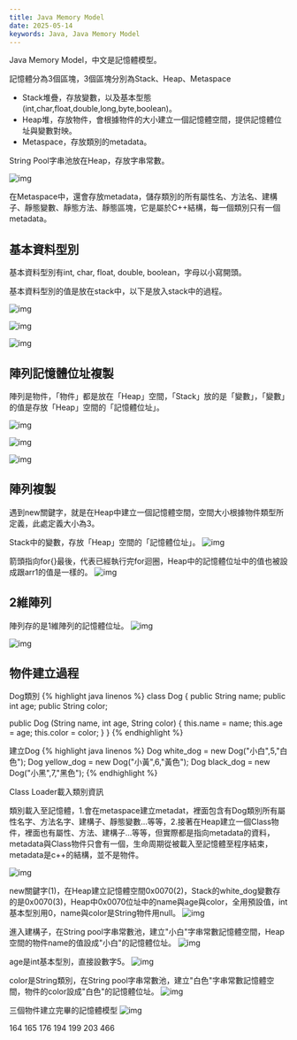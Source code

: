 ```yaml
---
title: Java Memory Model
date: 2025-05-14
keywords: Java, Java Memory Model
---
```

Java Memory Model，中文是記憶體模型。

記憶體分為3個區塊，3個區塊分別為Stack、Heap、Metaspace

- Stack堆疊，存放變數，以及基本型態(int,char,float,double,long,byte,boolean)。
- Heap堆，存放物件，會根據物件的大小建立一個記憶體空間，提供記憶體位址與變數對映。
- Metaspace，存放類別的metadata。

String Pool字串池放在Heap，存放字串常數。

![img]({{site.imgurl}}/java/memory_model.png)

在Metaspace中，還會存放metadata，儲存類別的所有屬性名、方法名、建構子、靜態變數、靜態方法、靜態區塊，它是屬於C++結構，每一個類別只有一個metadata。

## 基本資料型別
基本資料型別有int, char, float, double, boolean，字母以小寫開頭。

基本資料型別的值是放在stack中，以下是放入stack中的過程。

![img]({{site.imgurl}}/java/assign_int1.png)

![img]({{site.imgurl}}/java/assign_int2.png)

![img]({{site.imgurl}}/java/assign_int3.png)

## 陣列記憶體位址複製

陣列是物件，「物件」都是放在「Heap」空間，「Stack」放的是「變數」，「變數」的值是存放「Heap」空間的「記憶體位址」。

![img]({{site.imgurl}}/java/assign_arr1.png)

![img]({{site.imgurl}}/java/assign_arr2.png)

![img]({{site.imgurl}}/java/assign_arr3.png)

## 陣列複製
遇到new關鍵字，就是在Heap中建立一個記憶體空間，空間大小根據物件類型所定義，此處定義大小為3。

Stack中的變數，存放「Heap」空間的「記憶體位址」。
![img]({{site.imgurl}}/java/assign_arrcopy1.png)

箭頭指向for{}最後，代表已經執行完for迴圈，Heap中的記憶體位址中的值也被設成跟arr1的值是一樣的。
![img]({{site.imgurl}}/java/assign_arrcopy2.png)

## 2維陣列
陣列存的是1維陣列的記憶體位址。
![img]({{site.imgurl}}/java/assign_arr2d1.png)

![img]({{site.imgurl}}/java/assign_arr2d2.png)

## 物件建立過程
Dog類別
{% highlight java linenos %}
class Dog {
  public String name;
  public int age;
  public String color;

  public Dog (String name, int age, String color) {
    this.name = name;
    this.age = age;
    this.color = color;
  }
}
{% endhighlight %}

建立Dog
{% highlight java linenos %}
  Dog white_dog = new Dog("小白",5,"白色");
  Dog yellow_dog = new Dog("小黃",6,"黃色");
  Dog black_dog = new Dog("小黑",7,"黑色");
{% endhighlight %}

Class Loader載入類別資訊

類別載入至記憶體，1.會在metaspace建立metadat，裡面包含有Dog類別所有屬性名字、方法名字、建構子、靜態變數…等等，2.接著在Heap建立一個Class物件，裡面也有屬性、方法、建構子…等等，但實際都是指向metadata的資料，metadata與Class物件只會有一個，生命周期從被載入至記憶體至程序結束，metadata是c++的結構，並不是物件。

![img]({{site.imgurl}}/java/obj_model1.png)

new關鍵字(1)，在Heap建立記憶體空間0x0070(2)，Stack的white_dog變數存的是0x0070(3)，Heap中0x0070位址中的name與age與color，全用預設值，int基本型別用0，name與color是String物件用null。
![img]({{site.imgurl}}/java/obj_model2.png)

進入建構子，在String pool字串常數池，建立"小白"字串常數記憶體空間，Heap空間的物件name的值設成"小白"的記憶體位址。
![img]({{site.imgurl}}/java/obj_model3.png)

age是int基本型別，直接設數字5。
![img]({{site.imgurl}}/java/obj_model4.png)

color是String類別，在String pool字串常數池，建立"白色"字串常數記憶體空間，物件的color設成"白色"的記憶體位址。
![img]({{site.imgurl}}/java/obj_model5.png)

三個物件建立完畢的記憶體模型
![img]({{site.imgurl}}/java/assign_obj1.png)

164
165
176
194
199
203
466